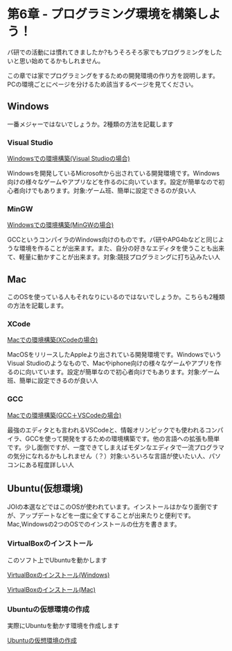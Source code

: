 # 第6章 - プログラミング環境を構築しよう！

パ研での活動には慣れてきましたか?もうそろそろ家でもプログラミングをしたいと思い始めてるかもしれません。

この章では家でプログラミングをするための開発環境の作り方を説明します。
PCの環境ごとにページを分けるため該当するページを見てください。

## Windows
一番メジャーではないでしょうか。2種類の方法を記載します

### Visual Studio
[Windowsでの環境構築(Visual Studioの場合)](./windows-visualstudio)

Windowsを開発しているMicrosoftから出されている開発環境です。Windows向けの様々なゲームやアプリなどを作るのに向いています。設定が簡単なので初心者向けでもあります。対象:ゲーム班、簡単に設定できるのが良い人

### MinGW
[Windowsでの環境構築(MinGWの場合)](./windows-mingw)

GCCというコンパイラのWindows向けのものです。パ研やAPG4bなどと同じような環境を作ることが出来ます。また、自分の好きなエディタを使うことも出来て、軽量に動かすことが出来ます。対象:競技プログラミングに打ち込みたい人

## Mac
このOSを使っている人もそれなりにいるのではないでしょうか。こちらも2種類の方法を記載します。

### XCode
[Macでの環境構築(XCodeの場合)](./mac-xcode)

MacOSをリリースしたAppleより出されている開発環境です。WindowsでいうVisual Studioのようなもので、Macやiphone向けの様々なゲームやアプリを作るのに向いています。設定が簡単なので初心者向けでもあります。対象:ゲーム班、簡単に設定できるのが良い人

### GCC
[Macでの環境構築(GCC＋VSCodeの場合)](./mac-gcc)

最強のエディタとも言われるVSCodeと、情報オリンピックでも使われるコンパイラ、GCCを使って開発をするための環境構築です。他の言語への拡張も簡単です。少し面倒ですが、一度できてしまえばモダンなエディタで一流プログラマの気分になれるかもしれません（？）対象:いろいろな言語が使いたい人、パソコンにある程度詳しい人

## Ubuntu(仮想環境)
JOIの本選などではこのOSが使われています。インストールはかなり面倒ですが、アップデートなどを一度に全てすることが出来たりと便利です。Mac,Windowsの2つのOSでのインストールの仕方を書きます。

### VirtualBoxのインストール
このソフト上でUbuntuを動かします

[VirtualBoxのインストール(Windows)](./virtualbox-windows)

[VirtualBoxのインストール(Mac)](./virtualbox-mac)

### Ubuntuの仮想環境の作成
実際にUbuntuを動かす環境を作成します

[Ubuntuの仮想環境の作成](./ubuntu-virtualmachine)
